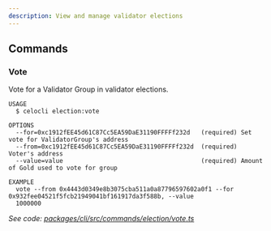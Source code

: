 ```yaml
---
description: View and manage validator elections
---
```


## Commands

### Vote

Vote for a Validator Group in validator elections.

```
USAGE
  $ celocli election:vote

OPTIONS
  --for=0xc1912fEE45d61C87Cc5EA59DaE31190FFFFf232d   (required) Set vote for ValidatorGroup's address
  --from=0xc1912fEE45d61C87Cc5EA59DaE31190FFFFf232d  (required) Voter's address
  --value=value                                      (required) Amount of Gold used to vote for group

EXAMPLE
  vote --from 0x4443d0349e8b3075cba511a0a87796597602a0f1 --for 0x932fee04521f5fcb21949041bf161917da3f588b, --value
  1000000
```

_See code: [packages/cli/src/commands/election/vote.ts](https://github.com/celo-org/celo-monorepo/tree/master/packages/cli/src/commands/election/vote.ts)_

